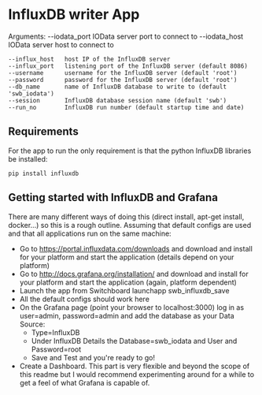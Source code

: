 
# InfluxDB writer App

Arguments:
    --iodata_port   IOData server port to connect to
    --iodata_host   IOData server host to connect to

    --influx_host   host IP of the InfluxDB server
    --influx_port   listening port of the InfluxDB server (default 8086)
    --username      username for the InfluxDB server (default 'root')
    --password      password for the InfluxDB server (default 'root')
    --db_name       name of InfluxDB database to write to (default 'swb_iodata')
    --session       InfluxDB database session name (default 'swb')
    --run_no        InfluxDB run number (default startup time and date)

## Requirements

For the app to run the only requirement is that the python InfluxDB libraries be installed:

    pip install influxdb

## Getting started with InfluxDB and Grafana

There are many different ways of doing this (direct install, apt-get install, docker...) so this is a rough outline. Assuming that default configs are used and that all applications run on the same machine:
* Go to https://portal.influxdata.com/downloads and download and install for your platform and start the application (details depend on your platform)
* Go to http://docs.grafana.org/installation/ and download and install for your platform and start the application (again, platform dependent)
* Launch the app from Switchboard
    launchapp swb_influxdb_save
* All the default configs should work here
* On the Grafana page (point your browser to localhost:3000) log in as user=admin, password=admin and add the database as your Data Source:
  * Type=InfluxDB
  * Under InfluxDB Details the Database=swb_iodata and User and Password=root
  * Save and Test and you're ready to go!
* Create a Dashboard. This part is very flexible and beyond the scope of this readme but I would recommend experimenting around for a while to get a feel of what Grafana is capable of.
